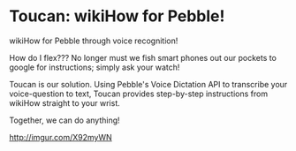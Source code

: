 # Toucan: wikiHow for Pebble!
wikiHow for Pebble through voice recognition!

How do I flex??? No longer must we fish smart phones out our pockets to google for instructions; simply ask your watch!

Toucan is our solution. Using Pebble's Voice Dictation API to transcribe your voice-question to text, Toucan provides step-by-step instructions from wikiHow straight to your wrist. 

Together, we can do anything! 

http://imgur.com/X92myWN